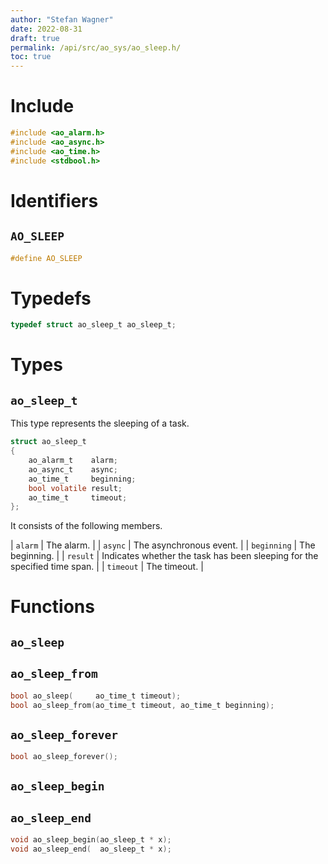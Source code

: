 ```yaml
---
author: "Stefan Wagner"
date: 2022-08-31
draft: true
permalink: /api/src/ao_sys/ao_sleep.h/
toc: true
---
```


# Include

```c
#include <ao_alarm.h>
#include <ao_async.h>
#include <ao_time.h>
#include <stdbool.h>
```

# Identifiers

## `AO_SLEEP`

```c
#define AO_SLEEP
```

# Typedefs

```c
typedef struct ao_sleep_t ao_sleep_t;
```

# Types

## `ao_sleep_t`

This type represents the sleeping of a task.

```c
struct ao_sleep_t
{
    ao_alarm_t    alarm;
    ao_async_t    async;
    ao_time_t     beginning;
    bool volatile result;
    ao_time_t     timeout;
};
```

It consists of the following members.

| `alarm` | The alarm. |
| `async` | The asynchronous event. |
| `beginning` | The beginning. |
| `result` | Indicates whether the task has been sleeping for the specified time span. |
| `timeout` | The timeout. |

# Functions

## `ao_sleep`
## `ao_sleep_from`

```c
bool ao_sleep(     ao_time_t timeout);
bool ao_sleep_from(ao_time_t timeout, ao_time_t beginning);
```

## `ao_sleep_forever`

```c
bool ao_sleep_forever();
```

## `ao_sleep_begin`
## `ao_sleep_end`

```c
void ao_sleep_begin(ao_sleep_t * x);
void ao_sleep_end(  ao_sleep_t * x);
```
